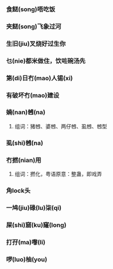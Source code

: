 ### 食餸(song)唔吃饭

### 夹餸(song)飞象过河

### 生旧(jiu)叉烧好过生你

### 乜(nie)都米做住，饮咗碗汤先

### 第(di)日冇(mao)人锡(xi)

### 有破坏冇(mao)建设

### 婻(nan)乸(na)
1. 组词：猪乸、婆乸、两仔乸、虱乸、乸型

### 虱(shi)乸(na)

### 冇撚(nian)用
1. 组词：撚化，粤语原意：整蛊，即戏弄

### 角lock头

### 一鸠(jiu)碌(lu)柒(qi)

### 屎(shi)窟(ku)窿(long)

### 打孖(ma)嚟(li)

### 啰(luo)柚(you)
